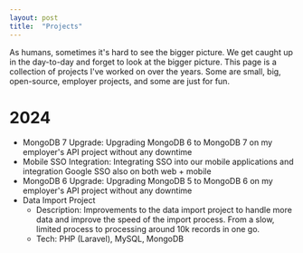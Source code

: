 ```yaml
---
layout: post
title:  "Projects"
---
```

As humans, sometimes it's hard to see the bigger picture. We get caught up in the day-to-day and forget to look at the bigger picture. This page is a collection of projects I've worked on over the years. Some are small, big, open-source, employer projects, and some are just for fun.

# 2024

- MongoDB 7 Upgrade: Upgrading MongoDB 6 to MongoDB 7 on my employer's API project without any downtime
- Mobile SSO Integration: Integrating SSO into our mobile applications and integration Google SSO also on both web + mobile
- MongoDB 6 Upgrade: Upgrading MongoDB 5 to MongoDB 6 on my employer's API project without any downtime
- Data Import Project
    - Description: Improvements to the data import project to handle more data and improve the speed of the import process. From a slow, limited process to processing around 10k records in one go. 
    - Tech: PHP (Laravel), MySQL, MongoDB